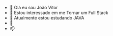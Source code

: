 - 👋 Olá eu sou João Vitor
- 👀 Estou interessado em me Tornar um Full Stack
- 🌱 Atualmente estou estudando JAVA
- 💞️ 
- 📫 
